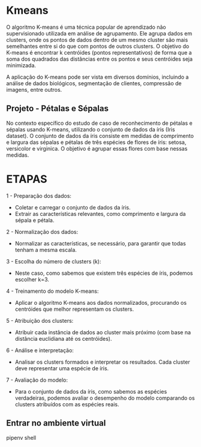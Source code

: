# Kmeans

O algoritmo K-means é uma técnica popular de aprendizado não supervisionado utilizada em análise de agrupamento. Ele agrupa dados em clusters, onde os pontos de dados dentro de um mesmo cluster são mais semelhantes entre si do que com pontos de outros clusters. O objetivo do K-means é encontrar k centróides (pontos representativos) de forma que a soma dos quadrados das distâncias entre os pontos e seus centróides seja minimizada.

A aplicação do K-means pode ser vista em diversos domínios, incluindo a análise de dados biológicos, segmentação de clientes, compressão de imagens, entre outros. 

## Projeto - Pétalas e Sépalas
No contexto específico do estudo de caso de reconhecimento de pétalas e sépalas usando K-means, utilizando o conjunto de dados da íris (Iris dataset). O conjunto de dados da íris consiste em medidas de comprimento e largura das sépalas e pétalas de três espécies de flores de íris: setosa, versicolor e virginica. O objetivo é agrupar essas flores com base nessas medidas. 



# ETAPAS
1 - Preparação dos dados:
- Coletar e carregar o conjunto de dados da íris.
- Extrair as características relevantes, como comprimento e largura da sépala e pétala.

2 - Normalização dos dados:
- Normalizar as características, se necessário, para garantir que todas tenham a mesma escala.

3 - Escolha do número de clusters (k):
- Neste caso, como sabemos que existem três espécies de íris, podemos escolher k=3.

4 - Treinamento do modelo K-means:
- Aplicar o algoritmo K-means aos dados normalizados, procurando os centróides que melhor representam os clusters.

5 - Atribuição dos clusters:
- Atribuir cada instância de dados ao cluster mais próximo (com base na distância euclidiana até os centróides).

6 - Análise e interpretação:
- Analisar os clusters formados e interpretar os resultados. Cada cluster deve representar uma espécie de íris.

7 - Avaliação do modelo:
- Para o conjunto de dados da íris, como sabemos as espécies verdadeiras, podemos avaliar o desempenho do modelo comparando os clusters atribuídos com as espécies reais.

## Entrar no ambiente virtual 
pipenv shell


